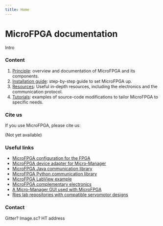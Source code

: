 ```yaml
---
title: Home
---
```


# MicroFPGA documentation

Intro

### Content

1. [Principle](principle.md): overview and documentation of MicroFPGA and its components.
2. [Installation guide](installation.md): step-by-step guide to set MicroFPGA up.
3. [Resources](resources.md): Useful in-depth resources, including the electronics and the communication protocol.
4. [Tutorials](tutorials.md): examples of source-code modifications to tailor MicroFPGA to specific needs.

### Cite us

If you use MicroFPGA, please cite us:

(Not yet available)

### Useful links

- [MicroFPGA configuration for the FPGA](https://github.com/mufpga/MicroFPGA)
- [MicroFPGA device adapter for Micro-Manager](https://github.com/mufpga/MicroFPGA-mm)
- [MicroFPGA Java communication library](https://github.com/mufpga/MicroFPGA-java)
- [MicroFPGA Python communication library](https://github.com/mufpga/MicroFPGA-py)
- [MicroFPGA LabView example](https://github.com/mufpga/MicroFPGA-labview)
- [MicroFPGA complementary electronics](https://github.com/mufpga/MicroFPGA-electronics)
- [A Micro-Manager GUI used with MicroFPGA](https://github.com/jdeschamps/htSMLM)
- [Ries lab repositories with compatible servomotor designs](https://github.com/ries-lab/RiesPieces)

### Contact

Gitter? Image.sc? HT address

